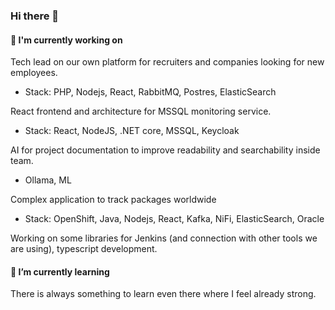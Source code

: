### Hi there 👋

#### 🔭 I'm currently working on

Tech lead on our own platform for recruiters and companies looking for new employees.

* Stack: PHP, Nodejs, React, RabbitMQ, Postres, ElasticSearch

React frontend and architecture for MSSQL monitoring service.

* Stack: React, NodeJS, .NET core, MSSQL, Keycloak

AI for project documentation to improve readability and searchability inside team.

* Ollama, ML

Complex application to track packages worldwide

* Stack: OpenShift, Java, Nodejs, React, Kafka, NiFi, ElasticSearch, Oracle

Working on some libraries for Jenkins (and connection with other tools we are using), typescript development.

#### 🌱 I’m currently learning

There is always something to learn even there where I feel already strong.
